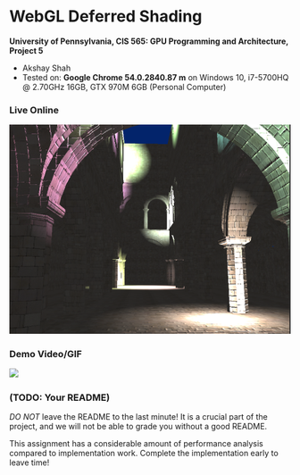 WebGL Deferred Shading
======================

**University of Pennsylvania, CIS 565: GPU Programming and Architecture, Project 5**

* Akshay Shah
* Tested on: **Google Chrome 54.0.2840.87 m** on Windows 10, i7-5700HQ @ 2.70GHz 16GB, GTX 970M 6GB (Personal Computer)

### Live Online

[![](img/thumb.png)](http://TODO.github.io/Project5B-WebGL-Deferred-Shading)

### Demo Video/GIF

[![](img/video.png)](TODO)

### (TODO: Your README)

*DO NOT* leave the README to the last minute! It is a crucial part of the
project, and we will not be able to grade you without a good README.

This assignment has a considerable amount of performance analysis compared
to implementation work. Complete the implementation early to leave time!
